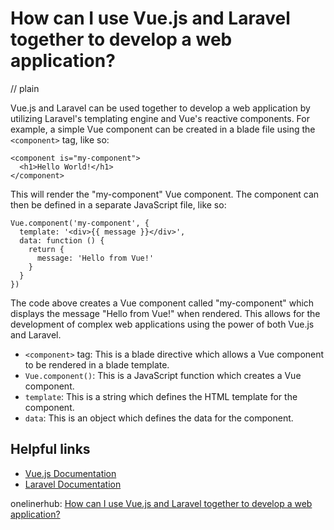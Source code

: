 # How can I use Vue.js and Laravel together to develop a web application?
// plain

Vue.js and Laravel can be used together to develop a web application by utilizing Laravel's templating engine and Vue's reactive components. For example, a simple Vue component can be created in a blade file using the `<component>` tag, like so:

```
<component is="my-component">
  <h1>Hello World!</h1>
</component>
```

This will render the "my-component" Vue component. The component can then be defined in a separate JavaScript file, like so:

```
Vue.component('my-component', {
  template: '<div>{{ message }}</div>',
  data: function () {
    return {
      message: 'Hello from Vue!'
    }
  }
})
```

The code above creates a Vue component called "my-component" which displays the message "Hello from Vue!" when rendered. This allows for the development of complex web applications using the power of both Vue.js and Laravel.

- `<component>` tag: This is a blade directive which allows a Vue component to be rendered in a blade template.
- `Vue.component()`: This is a JavaScript function which creates a Vue component.
- `template`: This is a string which defines the HTML template for the component.
- `data`: This is an object which defines the data for the component.

## Helpful links
- [Vue.js Documentation](https://vuejs.org/v2/guide/)
- [Laravel Documentation](https://laravel.com/docs/7.x/blade)

onelinerhub: [How can I use Vue.js and Laravel together to develop a web application?](https://onelinerhub.com/vue.js/how-can-i-use-vue-js-and-laravel-together-to-develop-a-web-application)